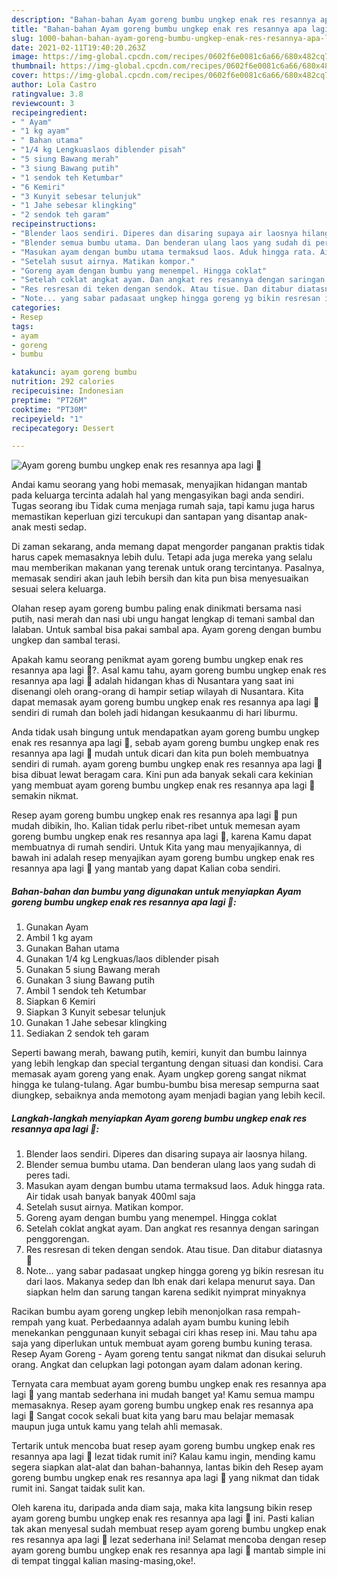 ```yaml
---
description: "Bahan-bahan Ayam goreng bumbu ungkep enak res resannya apa lagi 🤣 yang nikmat Untuk Jualan"
title: "Bahan-bahan Ayam goreng bumbu ungkep enak res resannya apa lagi 🤣 yang nikmat Untuk Jualan"
slug: 1000-bahan-bahan-ayam-goreng-bumbu-ungkep-enak-res-resannya-apa-lagi-yang-nikmat-untuk-jualan
date: 2021-02-11T19:40:20.263Z
image: https://img-global.cpcdn.com/recipes/0602f6e0081c6a66/680x482cq70/ayam-goreng-bumbu-ungkep-enak-res-resannya-apa-lagi-🤣-foto-resep-utama.jpg
thumbnail: https://img-global.cpcdn.com/recipes/0602f6e0081c6a66/680x482cq70/ayam-goreng-bumbu-ungkep-enak-res-resannya-apa-lagi-🤣-foto-resep-utama.jpg
cover: https://img-global.cpcdn.com/recipes/0602f6e0081c6a66/680x482cq70/ayam-goreng-bumbu-ungkep-enak-res-resannya-apa-lagi-🤣-foto-resep-utama.jpg
author: Lola Castro
ratingvalue: 3.8
reviewcount: 3
recipeingredient:
- " Ayam"
- "1 kg ayam"
- " Bahan utama"
- "1/4 kg Lengkuaslaos diblender pisah"
- "5 siung Bawang merah"
- "3 siung Bawang putih"
- "1 sendok teh Ketumbar"
- "6 Kemiri"
- "3 Kunyit sebesar telunjuk"
- "1 Jahe sebesar klingking"
- "2 sendok teh garam"
recipeinstructions:
- "Blender laos sendiri. Diperes dan disaring supaya air laosnya hilang."
- "Blender semua bumbu utama. Dan benderan ulang laos yang sudah di peres tadi."
- "Masukan ayam dengan bumbu utama termaksud laos. Aduk hingga rata. Air tidak usah banyak banyak 400ml saja"
- "Setelah susut airnya. Matikan kompor."
- "Goreng ayam dengan bumbu yang menempel. Hingga coklat"
- "Setelah coklat angkat ayam. Dan angkat res resannya dengan saringan penggorengan."
- "Res resresan di teken dengan sendok. Atau tisue. Dan ditabur diatasnya 🤣"
- "Note... yang sabar padasaat ungkep hingga goreng yg bikin resresan itu dari laos. Makanya sedep dan lbh enak dari kelapa menurut saya. Dan siapkan helm dan sarung tangan karena sedikit nyimprat minyaknya"
categories:
- Resep
tags:
- ayam
- goreng
- bumbu

katakunci: ayam goreng bumbu 
nutrition: 292 calories
recipecuisine: Indonesian
preptime: "PT26M"
cooktime: "PT30M"
recipeyield: "1"
recipecategory: Dessert

---
```



![Ayam goreng bumbu ungkep enak res resannya apa lagi 🤣](https://img-global.cpcdn.com/recipes/0602f6e0081c6a66/680x482cq70/ayam-goreng-bumbu-ungkep-enak-res-resannya-apa-lagi-🤣-foto-resep-utama.jpg)

Andai kamu seorang yang hobi memasak, menyajikan hidangan mantab pada keluarga tercinta adalah hal yang mengasyikan bagi anda sendiri. Tugas seorang ibu Tidak cuma menjaga rumah saja, tapi kamu juga harus memastikan keperluan gizi tercukupi dan santapan yang disantap anak-anak mesti sedap.

Di zaman  sekarang, anda memang dapat mengorder panganan praktis tidak harus capek memasaknya lebih dulu. Tetapi ada juga mereka yang selalu mau memberikan makanan yang terenak untuk orang tercintanya. Pasalnya, memasak sendiri akan jauh lebih bersih dan kita pun bisa menyesuaikan sesuai selera keluarga. 

Olahan resep ayam goreng bumbu paling enak dinikmati bersama nasi putih, nasi merah dan nasi ubi ungu hangat lengkap di temani sambal dan lalaban. Untuk sambal bisa pakai sambal apa. Ayam goreng dengan bumbu ungkep dan sambal terasi.

Apakah kamu seorang penikmat ayam goreng bumbu ungkep enak res resannya apa lagi 🤣?. Asal kamu tahu, ayam goreng bumbu ungkep enak res resannya apa lagi 🤣 adalah hidangan khas di Nusantara yang saat ini disenangi oleh orang-orang di hampir setiap wilayah di Nusantara. Kita dapat memasak ayam goreng bumbu ungkep enak res resannya apa lagi 🤣 sendiri di rumah dan boleh jadi hidangan kesukaanmu di hari liburmu.

Anda tidak usah bingung untuk mendapatkan ayam goreng bumbu ungkep enak res resannya apa lagi 🤣, sebab ayam goreng bumbu ungkep enak res resannya apa lagi 🤣 mudah untuk dicari dan kita pun boleh membuatnya sendiri di rumah. ayam goreng bumbu ungkep enak res resannya apa lagi 🤣 bisa dibuat lewat beragam cara. Kini pun ada banyak sekali cara kekinian yang membuat ayam goreng bumbu ungkep enak res resannya apa lagi 🤣 semakin nikmat.

Resep ayam goreng bumbu ungkep enak res resannya apa lagi 🤣 pun mudah dibikin, lho. Kalian tidak perlu ribet-ribet untuk memesan ayam goreng bumbu ungkep enak res resannya apa lagi 🤣, karena Kamu dapat membuatnya di rumah sendiri. Untuk Kita yang mau menyajikannya, di bawah ini adalah resep menyajikan ayam goreng bumbu ungkep enak res resannya apa lagi 🤣 yang mantab yang dapat Kalian coba sendiri.

<!--inarticleads1-->

##### Bahan-bahan dan bumbu yang digunakan untuk menyiapkan Ayam goreng bumbu ungkep enak res resannya apa lagi 🤣:

1. Gunakan  Ayam
1. Ambil 1 kg ayam
1. Gunakan  Bahan utama
1. Gunakan 1/4 kg Lengkuas/laos diblender pisah
1. Gunakan 5 siung Bawang merah
1. Gunakan 3 siung Bawang putih
1. Ambil 1 sendok teh Ketumbar
1. Siapkan 6 Kemiri
1. Siapkan 3 Kunyit sebesar telunjuk
1. Gunakan 1 Jahe sebesar klingking
1. Sediakan 2 sendok teh garam


Seperti bawang merah, bawang putih, kemiri, kunyit dan bumbu lainnya yang lebih lengkap dan special tergantung dengan situasi dan kondisi. Cara memasak ayam goreng yang enak. Ayam ungkep goreng sangat nikmat hingga ke tulang-tulang. Agar bumbu-bumbu bisa meresap sempurna saat diungkep, sebaiknya anda memotong ayam menjadi bagian yang lebih kecil. 

<!--inarticleads2-->

##### Langkah-langkah menyiapkan Ayam goreng bumbu ungkep enak res resannya apa lagi 🤣:

1. Blender laos sendiri. Diperes dan disaring supaya air laosnya hilang.
1. Blender semua bumbu utama. Dan benderan ulang laos yang sudah di peres tadi.
1. Masukan ayam dengan bumbu utama termaksud laos. Aduk hingga rata. Air tidak usah banyak banyak 400ml saja
1. Setelah susut airnya. Matikan kompor.
1. Goreng ayam dengan bumbu yang menempel. Hingga coklat
1. Setelah coklat angkat ayam. Dan angkat res resannya dengan saringan penggorengan.
1. Res resresan di teken dengan sendok. Atau tisue. Dan ditabur diatasnya 🤣
1. Note... yang sabar padasaat ungkep hingga goreng yg bikin resresan itu dari laos. Makanya sedep dan lbh enak dari kelapa menurut saya. Dan siapkan helm dan sarung tangan karena sedikit nyimprat minyaknya


Racikan bumbu ayam goreng ungkep lebih menonjolkan rasa rempah-rempah yang kuat. Perbedaannya adalah ayam bumbu kuning lebih menekankan penggunaan kunyit sebagai ciri khas resep ini. Mau tahu apa saja yang diperlukan untuk membuat ayam goreng bumbu kuning terasa. Resep Ayam Goreng - Ayam goreng tentu sangat nikmat dan disukai seluruh orang. Angkat dan celupkan lagi potongan ayam dalam adonan kering. 

Ternyata cara membuat ayam goreng bumbu ungkep enak res resannya apa lagi 🤣 yang mantab sederhana ini mudah banget ya! Kamu semua mampu memasaknya. Resep ayam goreng bumbu ungkep enak res resannya apa lagi 🤣 Sangat cocok sekali buat kita yang baru mau belajar memasak maupun juga untuk kamu yang telah ahli memasak.

Tertarik untuk mencoba buat resep ayam goreng bumbu ungkep enak res resannya apa lagi 🤣 lezat tidak rumit ini? Kalau kamu ingin, mending kamu segera siapkan alat-alat dan bahan-bahannya, lantas bikin deh Resep ayam goreng bumbu ungkep enak res resannya apa lagi 🤣 yang nikmat dan tidak rumit ini. Sangat taidak sulit kan. 

Oleh karena itu, daripada anda diam saja, maka kita langsung bikin resep ayam goreng bumbu ungkep enak res resannya apa lagi 🤣 ini. Pasti kalian tak akan menyesal sudah membuat resep ayam goreng bumbu ungkep enak res resannya apa lagi 🤣 lezat sederhana ini! Selamat mencoba dengan resep ayam goreng bumbu ungkep enak res resannya apa lagi 🤣 mantab simple ini di tempat tinggal kalian masing-masing,oke!.

